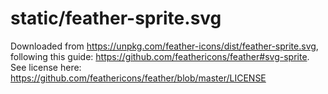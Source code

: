 # static/feather-sprite.svg

Downloaded from https://unpkg.com/feather-icons/dist/feather-sprite.svg,
following this guide: https://github.com/feathericons/feather#svg-sprite.
See license here: https://github.com/feathericons/feather/blob/master/LICENSE
